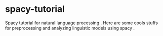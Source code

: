 # spacy-tutorial
Spacy tutorial for natural language processing .
Here are some cools stuffs for preprocessing and analyzing linguistic models using spacy .
